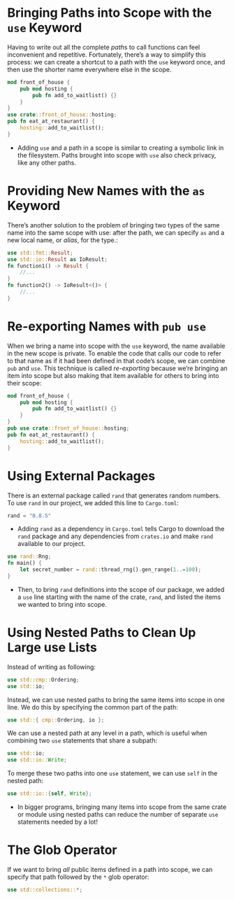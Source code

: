 # Bringing Paths into Scope with the `use` Keyword

Having to write out all the complete *path*s to call functions can feel inconvenient and repetitive. Fortunately, there’s a way to simplify this process: we can create a shortcut to a path with the `use` keyword once, and then use the shorter name everywhere else in the scope.

```rust
mod front_of_house {
    pub mod hosting {
        pub fn add_to_waitlist() {}
    }
}
use crate::front_of_house::hosting;
pub fn eat_at_restaurant() {
    hosting::add_to_waitlist();
}
```
* Adding `use` and a path in a scope is similar to creating a symbolic link in the filesystem. Paths brought into scope with `use` also check privacy, like any other paths.

# Providing New Names with the `as` Keyword
There’s another solution to the problem of bringing two types of the same name into the same scope with use: after the path, we can specify `as` and a new local name, or *alias*, for the type.:
```rust
use std::fmt::Result;
use std::io::Result as IoResult;
fn function1() -> Result {
    //...
}
fn function2() -> IoResult<()> {
    //...
}
```

# Re-exporting Names with `pub use`
When we bring a name into scope with the `use` keyword, the name available in the new scope is private. To enable the code that calls our code to refer to that name as if it had been defined in that code’s scope, we can combine `pub` and `use`. This technique is called *re-exporting* because we’re bringing an item into scope but also making that item available for others to bring into their scope:
```rust
mod front_of_house {
    pub mod hosting {
        pub fn add_to_waitlist() {}
    }
}
pub use crate::front_of_house::hosting;
pub fn eat_at_restaurant() {
    hosting::add_to_waitlist();
}
```

# Using External Packages
There is an external package called `rand` that generates random numbers. To use `rand` in our project, we added this line to `Cargo.toml`:
```rust
rand = "0.8.5"
```
* Adding `rand` as a dependency in `Cargo.toml` tells Cargo to download the `rand` package and any dependencies from `crates.io` and make `rand` available to our project.

```rust
use rand::Rng;
fn main() {
    let secret_number = rand::thread_rng().gen_range(1..=100);
}
```
* Then, to bring `rand` definitions into the scope of our package, we added a `use` line starting with the name of the crate, `rand`, and listed the items we wanted to bring into scope.

# Using Nested Paths to Clean Up Large use Lists

Instead of writing as following:
```rust
use std::cmp::Ordering;
use std::io;
```
Instead, we can use nested paths to bring the same items into scope in one line. We do this by specifying the common part of the path:
```rust
use std::{ cmp::Ordering, io };
```

We can use a nested path at any level in a path, which is useful when combining two `use` statements that share a subpath:
```rust
use std::io;
use std::io::Write;
```
To merge these two paths into one `use` statement, we can use `self` in the nested path:
```rust
use std::io::{self, Write};
```

* In bigger programs, bringing many items into scope from the same crate or module using nested paths can reduce the number of separate `use` statements needed by a lot!

# The Glob Operator
If we want to bring *all* public items defined in a path into scope, we can specify that path followed by the `*` glob operator:
```rust
use std::collections::*;
```